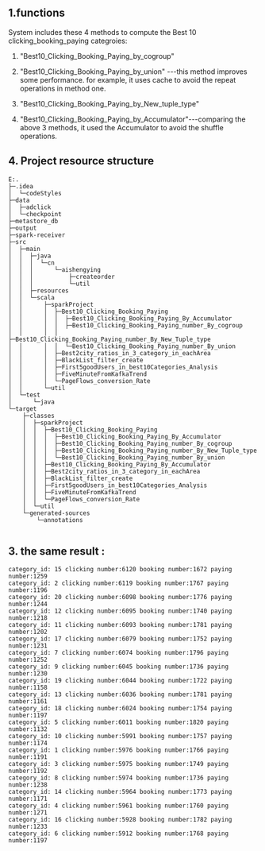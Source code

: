 

## 1.functions
System includes these 4 methods to compute the Best 10 clicking_booking_paying categroies:
1. "Best10_Clicking_Booking_Paying_by_cogroup"

2. "Best10_Clicking_Booking_Paying_by_union" ---this method improves some performance. for example, it uses cache to avoid the repeat operations in method one.

3. "Best10_Clicking_Booking_Paying_by_New_tuple_type"

4. "Best10_Clicking_Booking_Paying_by_Accumulator"---comparing the above 3 methods, it used the Accumulator to avoid the shuffle operations.



## 4. Project resource structure


```
E:.                                          
├─.idea                                      
│  └─codeStyles                              
├─data                                       
│  ├─adclick                                 
│  └─checkpoint                              
├─metastore_db
├─output
├─spark-receiver
├─src
│  ├─main
│  │  ├─java
│  │  │  └─cn
│  │  │      └─aishengying
│  │  │          ├─createorder
│  │  │          └─util
│  │  ├─resources
│  │  └─scala
│  │      ├─sparkProject
│  │      │  ├─Best10_Clicking_Booking_Paying
│  │      │  │  ├─Best10_Clicking_Booking_Paying_By_Accumulator
│  │      │  │  ├─Best10_Clicking_Booking_Paying_number_By_cogroup
│  │      │  │  ├─Best10_Clicking_Booking_Paying_number_By_New_Tuple_type
│  │      │  │  └─Best10_Clicking_Booking_Paying_number_By_union
│  │      │  ├─Best2city_ratios_in_3_category_in_eachArea
│  │      │  ├─BlackList_filter_create
│  │      │  ├─First5goodUsers_in_best10Categories_Analysis
│  │      │  ├─FiveMinuteFromKafkaTrend
│  │      │  └─PageFlows_conversion_Rate
│  │      └─util
│  └─test
│      └─java
└─target
    ├─classes
    │  ├─sparkProject
    │  │  ├─Best10_Clicking_Booking_Paying
    │  │  │  ├─Best10_Clicking_Booking_Paying_By_Accumulator
    │  │  │  ├─Best10_Clicking_Booking_Paying_number_By_cogroup
    │  │  │  ├─Best10_Clicking_Booking_Paying_number_By_New_Tuple_type
    │  │  │  └─Best10_Clicking_Booking_Paying_number_By_union
    │  │  ├─Best10_Clicking_Booking_Paying_By_Accumulator
    │  │  ├─Best2city_ratios_in_3_category_in_eachArea
    │  │  ├─BlackList_filter_create
    │  │  ├─First5goodUsers_in_best10Categories_Analysis
    │  │  ├─FiveMinuteFromKafkaTrend
    │  │  └─PageFlows_conversion_Rate
    │  └─util
    └─generated-sources
        └─annotations


```

## 3. the same result :

```
category_id: 15 clicking number:6120 booking number:1672 paying number:1259
category_id: 2 clicking number:6119 booking number:1767 paying number:1196
category_id: 20 clicking number:6098 booking number:1776 paying number:1244
category_id: 12 clicking number:6095 booking number:1740 paying number:1218
category_id: 11 clicking number:6093 booking number:1781 paying number:1202
category_id: 17 clicking number:6079 booking number:1752 paying number:1231
category_id: 7 clicking number:6074 booking number:1796 paying number:1252
category_id: 9 clicking number:6045 booking number:1736 paying number:1230
category_id: 19 clicking number:6044 booking number:1722 paying number:1158
category_id: 13 clicking number:6036 booking number:1781 paying number:1161
category_id: 18 clicking number:6024 booking number:1754 paying number:1197
category_id: 5 clicking number:6011 booking number:1820 paying number:1132
category_id: 10 clicking number:5991 booking number:1757 paying number:1174
category_id: 1 clicking number:5976 booking number:1766 paying number:1191
category_id: 3 clicking number:5975 booking number:1749 paying number:1192
category_id: 8 clicking number:5974 booking number:1736 paying number:1238
category_id: 14 clicking number:5964 booking number:1773 paying number:1171
category_id: 4 clicking number:5961 booking number:1760 paying number:1271
category_id: 16 clicking number:5928 booking number:1782 paying number:1233
category_id: 6 clicking number:5912 booking number:1768 paying number:1197

```

